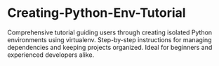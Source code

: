 # Creating-Python-Env-Tutorial
Comprehensive tutorial guiding users through creating isolated Python environments using virtualenv. Step-by-step instructions for managing dependencies and keeping projects organized. Ideal for beginners and experienced developers alike.

